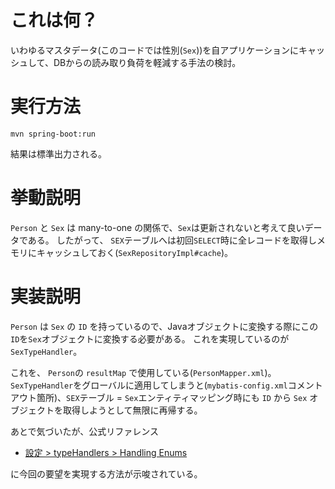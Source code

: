 # これは何？

いわゆるマスタデータ(このコードでは性別(`Sex`))を自アプリケーションにキャッシュして、DBからの読み取り負荷を軽減する手法の検討。

# 実行方法

    mvn spring-boot:run

結果は標準出力される。

# 挙動説明

`Person` と `Sex` は many-to-one の関係で、`Sex`は更新されないと考えて良いデータである。
したがって、 `SEX`テーブルへは初回`SELECT`時に全レコードを取得しメモリにキャッシュしておく(`SexRepositoryImpl#cache`)。

# 実装説明

`Person` は `Sex` の `ID` を持っているので、Javaオブジェクトに変換する際にこの`ID`を`Sex`オブジェクトに変換する必要がある。
これを実現しているのが `SexTypeHandler`。

これを、 `Person`の `resultMap` で使用している(`PersonMapper.xml`)。
`SexTypeHandler`をグローバルに適用してしまうと(`mybatis-config.xml`コメントアウト箇所)、`SEX`テーブル = `Sex`エンティティマッピング時にも `ID` から `Sex` オブジェクトを取得しようとして無限に再帰する。

あとで気づいたが、公式リファレンス

- [設定 > typeHandlers > Handling Enums](http://www.mybatis.org/mybatis-3/ja/configuration.html#Handling_Enums)

に今回の要望を実現する方法が示唆されている。
